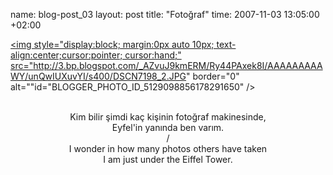 name: blog-post_03
layout: post
title: "Fotoğraf"
time: 2007-11-03 13:05:00 +02:00

<a href="http://3.bp.blogspot.com/_AZvuJ9kmERM/Ry44PAxek8I/AAAAAAAAAWY/unQwIUXuvYI/s1600-h/DSCN7198_2.JPG"><img style="display:block; margin:0px auto 10px; text-align:center;cursor:pointer; cursor:hand;" src="http://3.bp.blogspot.com/_AZvuJ9kmERM/Ry44PAxek8I/AAAAAAAAAWY/unQwIUXuvYI/s400/DSCN7198_2.JPG" border="0" alt=""id="BLOGGER_PHOTO_ID_5129098856178291650" /></a><br /><div style="text-align: center;clear: both;"><br />Kim bilir şimdi kaç kişinin fotoğraf makinesinde,<br />Eyfel'in yanında ben varım.<br />/<br />I wonder in how many photos others have taken <br />I am just under the Eiffel Tower.<br /></div>
